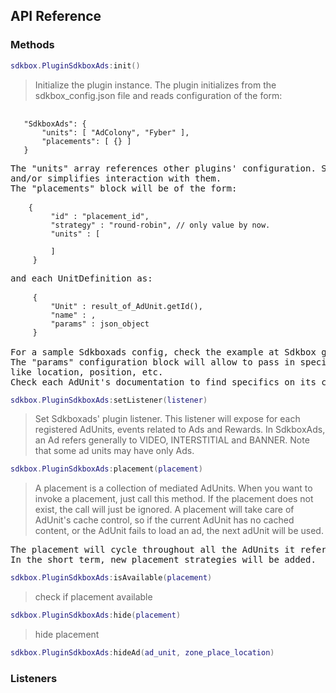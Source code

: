 ## API Reference

### Methods
```lua
sdkbox.PluginSdkboxAds:init()
```
> Initialize the plugin instance.
The plugin initializes from the sdkbox_config.json file and reads configuration of the form:

<pre>
 <code>
   "SdkboxAds": {
       "units": [ "AdColony", "Fyber" ],
       "placements": [ {} ]
   }
 </code>
The "units" array references other plugins' configuration. Sdkboxads mediates between other plugins
and/or simplifies interaction with them.
The "placements" block will be of the form:
 <code>
    {
         "id" : "placement_id",
         "strategy" : "round-robin", // only value by now.
         "units" : [
             <UnitDefinition>
         ]
     }
 </code>
and each UnitDefinition as:
 <code>
     {
         "Unit" : result_of_AdUnit.getId(),
         "name" : <a zone, place, location, existing in a Plugin's config>,
         "params" : json_object
     }
 </code>
For a sample Sdkboxads config, check the example at Sdkbox github public repository.
The "params" configuration block will allow to pass in specific information to play ads
like location, position, etc.
Check each AdUnit's documentation to find specifics on its configuration.
</pre>

```lua
sdkbox.PluginSdkboxAds:setListener(listener)
```
> Set Sdkboxads' plugin listener.
This listener will expose for each registered AdUnits, events related to Ads and Rewards.
In SdkboxAds, an Ad refers generally to VIDEO, INTERSTITIAL and BANNER.
Note that some ad units may have only Ads.

```lua
sdkbox.PluginSdkboxAds:placement(placement)
```
> A placement is a collection of mediated AdUnits.
When you want to invoke a placement, just call this method.
If the placement does not exist, the call will just be ignored.
A placement will take care of AdUnit's cache control, so if the current AdUnit has no
cached content, or the AdUnit fails to load an ad, the next adUnit will be used.

<pre>
The placement will cycle throughout all the AdUnits it references, in a round robin fashion.
In the short term, new placement strategies will be added.
</pre>

```lua
sdkbox.PluginSdkboxAds:isAvailable(placement)
```
> check if placement available

```lua
sdkbox.PluginSdkboxAds:hide(placement)
```
> hide placement

```lua
sdkbox.PluginSdkboxAds:hideAd(ad_unit, zone_place_location)
```


### Listeners

